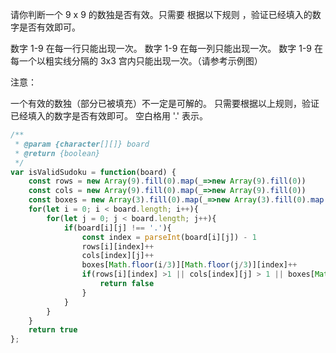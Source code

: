 请你判断一个 9 x 9 的数独是否有效。只需要 根据以下规则 ，验证已经填入的数字是否有效即可。

数字 1-9 在每一行只能出现一次。
数字 1-9 在每一列只能出现一次。
数字 1-9 在每一个以粗实线分隔的 3x3 宫内只能出现一次。（请参考示例图）
 

注意：

一个有效的数独（部分已被填充）不一定是可解的。
只需要根据以上规则，验证已经填入的数字是否有效即可。
空白格用 '.' 表示。

```js
/**
 * @param {character[][]} board
 * @return {boolean}
 */
var isValidSudoku = function(board) {
    const rows = new Array(9).fill(0).map(_=>new Array(9).fill(0))
    const cols = new Array(9).fill(0).map(_=>new Array(9).fill(0))
    const boxes = new Array(3).fill(0).map(_=>new Array(3).fill(0).map(_=>new Array(9).fill(0)))
    for(let i = 0; i < board.length; i++){
        for(let j = 0; j < board.length; j++){
            if(board[i][j] !== '.'){
                const index = parseInt(board[i][j]) - 1
                rows[i][index]++
                cols[index][j]++
                boxes[Math.floor(i/3)][Math.floor(j/3)][index]++
                if(rows[i][index] >1 || cols[index][j] > 1 || boxes[Math.floor(i/3)][Math.floor(j/3)][index] > 1){
                    return false
                }
            }
        }
    }
    return true
};
```